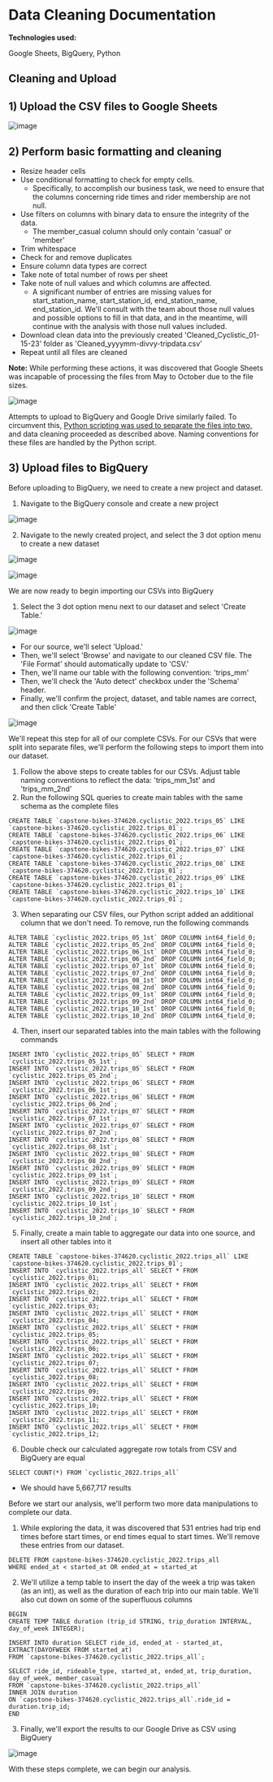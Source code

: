 # Data Cleaning Documentation

**Technologies used:**

Google Sheets, BigQuery, Python

## Cleaning and Upload

**1) Upload the CSV files to Google Sheets**
---
![image](https://user-images.githubusercontent.com/31321037/212559707-e74c341f-23fa-43f0-8039-bf8465f57e4d.png)

**2) Perform basic formatting and cleaning**
---
  - Resize header cells
  - Use conditional  formatting to check for empty cells. 
    - Specifically, to accomplish our business task, we need to ensure that the columns concerning ride times and
  rider membership are not null.
  - Use filters on columns with binary data to ensure the integrity of the data. 
    - The member_casual column should only contain 'casual' or 'member'
  - Trim whitespace
  - Check for and remove duplicates
  - Ensure column data types are correct
  - Take note of total number of rows per sheet
  - Take note of null values and which columns are affected. 
    - A significant number of entries are missing values for start_station_name, start_station_id, end_station_name, end_station_id. We'll consult with the   team about those null values and possible options to fill in that data, 
  and in the meantime, will continue with the analysis with those null values included.
  - Download clean data into the previously created 'Cleaned_Cyclistic_01-15-23' folder as 'Cleaned_yyyymm-divvy-tripdata.csv'
  - Repeat until all files are cleaned

**Note:** While performing these actions, it was discovered that Google Sheets was incapable of processing the files from May to October due to the file sizes. 

![image](https://user-images.githubusercontent.com/31321037/212563412-d3bdc4d9-80e6-4ff8-b00e-fadff7dc456c.png)

Attempts to upload to BigQuery and Google Drive similarly failed. To circumvent this, [Python scripting was used to separate the files into two,](https://github.com/chrisdmancuso/google_da_capstone/blob/main/reduce_csv.py) and data cleaning proceeded as described above. Naming conventions for these files are handled by the Python script.

**3) Upload files to BigQuery**
---

Before uploading to BigQuery, we need to create a new project and dataset.

  1) Navigate to the BigQuery console and create a new project

![image](https://user-images.githubusercontent.com/31321037/212565759-ab634595-6c9d-41fa-9f22-9d14b6864569.png)

  2) Navigate to the newly created project, and select the 3 dot option menu to create a new dataset

![image](https://user-images.githubusercontent.com/31321037/212565801-8e6df095-5a14-49dd-b7c3-29161eeee1b4.png)

![image](https://user-images.githubusercontent.com/31321037/212566197-b9bfff47-d0e5-4ba2-9fb4-3caa6c76a2b0.png)

We are now ready to begin importing our CSVs into BigQuery

1) Select the 3 dot option menu next to our dataset and select 'Create Table.'

![image](https://user-images.githubusercontent.com/31321037/212567139-bfe9bd56-13bf-4b61-8ae8-265b6f3f2264.png)

- For our source, we'll select 'Upload.' 
- Then, we'll select 'Browse' and navigate to our cleaned CSV file. The 'File Format' should automatically update to 'CSV.'
- Then, we'll name our table with the following convention: 'trips_mm'
- Then, we'll check the 'Auto detect' checkbox under the 'Schema' header.
- Finally, we'll confirm the project, dataset, and table names are correct, and then click 'Create Table'

![image](https://user-images.githubusercontent.com/31321037/212567854-47a7c77b-3fcd-4fd9-8752-a512ca5709bf.png)

We'll repeat this step for all of our complete CSVs. For our CSVs that were split into separate files, we'll perform the following steps to import them into our dataset.

1) Follow the above steps to create tables for our CSVs. Adjust table naming conventions to reflect the data: 'trips_mm_1st' and 'trips_mm_2nd'
2) Run the following SQL queries to create main tables with the same schema as the complete files
```
CREATE TABLE `capstone-bikes-374620.cyclistic_2022.trips_05` LIKE `capstone-bikes-374620.cyclistic_2022.trips_01`;
CREATE TABLE `capstone-bikes-374620.cyclistic_2022.trips_06` LIKE `capstone-bikes-374620.cyclistic_2022.trips_01`;
CREATE TABLE `capstone-bikes-374620.cyclistic_2022.trips_07` LIKE `capstone-bikes-374620.cyclistic_2022.trips_01`;
CREATE TABLE `capstone-bikes-374620.cyclistic_2022.trips_08` LIKE `capstone-bikes-374620.cyclistic_2022.trips_01`;
CREATE TABLE `capstone-bikes-374620.cyclistic_2022.trips_09` LIKE `capstone-bikes-374620.cyclistic_2022.trips_01`;
CREATE TABLE `capstone-bikes-374620.cyclistic_2022.trips_10` LIKE `capstone-bikes-374620.cyclistic_2022.trips_01`;
```

3) When separating our CSV files, our Python script added an additional column that we don't need. To remove, run the following commands
```
ALTER TABLE `cyclistic_2022.trips_05_1st` DROP COLUMN int64_field_0; 
ALTER TABLE `cyclistic_2022.trips_05_2nd` DROP COLUMN int64_field_0;
ALTER TABLE `cyclistic_2022.trips_06_1st` DROP COLUMN int64_field_0; 
ALTER TABLE `cyclistic_2022.trips_06_2nd` DROP COLUMN int64_field_0;
ALTER TABLE `cyclistic_2022.trips_07_1st` DROP COLUMN int64_field_0; 
ALTER TABLE `cyclistic_2022.trips_07_2nd` DROP COLUMN int64_field_0;
ALTER TABLE `cyclistic_2022.trips_08_1st` DROP COLUMN int64_field_0; 
ALTER TABLE `cyclistic_2022.trips_08_2nd` DROP COLUMN int64_field_0;
ALTER TABLE `cyclistic_2022.trips_09_1st` DROP COLUMN int64_field_0; 
ALTER TABLE `cyclistic_2022.trips_09_2nd` DROP COLUMN int64_field_0;
ALTER TABLE `cyclistic_2022.trips_10_1st` DROP COLUMN int64_field_0; 
ALTER TABLE `cyclistic_2022.trips_10_2nd` DROP COLUMN int64_field_0;
```

4) Then, insert our separated tables into the main tables with the following commands
```
INSERT INTO `cyclistic_2022.trips_05` SELECT * FROM `cyclistic_2022.trips_05_1st`; 
INSERT INTO `cyclistic_2022.trips_05` SELECT * FROM `cyclistic_2022.trips_05_2nd`;
INSERT INTO `cyclistic_2022.trips_06` SELECT * FROM `cyclistic_2022.trips_06_1st`; 
INSERT INTO `cyclistic_2022.trips_06` SELECT * FROM `cyclistic_2022.trips_06_2nd`;
INSERT INTO `cyclistic_2022.trips_07` SELECT * FROM `cyclistic_2022.trips_07_1st`; 
INSERT INTO `cyclistic_2022.trips_07` SELECT * FROM `cyclistic_2022.trips_07_2nd`;
INSERT INTO `cyclistic_2022.trips_08` SELECT * FROM `cyclistic_2022.trips_08_1st`; 
INSERT INTO `cyclistic_2022.trips_08` SELECT * FROM `cyclistic_2022.trips_08_2nd`;
INSERT INTO `cyclistic_2022.trips_09` SELECT * FROM `cyclistic_2022.trips_09_1st`; 
INSERT INTO `cyclistic_2022.trips_09` SELECT * FROM `cyclistic_2022.trips_09_2nd`;
INSERT INTO `cyclistic_2022.trips_10` SELECT * FROM `cyclistic_2022.trips_10_1st`; 
INSERT INTO `cyclistic_2022.trips_10` SELECT * FROM `cyclistic_2022.trips_10_2nd`;
```

5) Finally, create a main table to aggregate our data into one source, and insert all other tables into it
```
CREATE TABLE `capstone-bikes-374620.cyclistic_2022.trips_all` LIKE `capstone-bikes-374620.cyclistic_2022.trips_01`;
INSERT INTO `cyclistic_2022.trips_all` SELECT * FROM `cyclistic_2022.trips_01;
INSERT INTO `cyclistic_2022.trips_all` SELECT * FROM `cyclistic_2022.trips_02;
INSERT INTO `cyclistic_2022.trips_all` SELECT * FROM `cyclistic_2022.trips_03;
INSERT INTO `cyclistic_2022.trips_all` SELECT * FROM `cyclistic_2022.trips_04;
INSERT INTO `cyclistic_2022.trips_all` SELECT * FROM `cyclistic_2022.trips_05;
INSERT INTO `cyclistic_2022.trips_all` SELECT * FROM `cyclistic_2022.trips_06;
INSERT INTO `cyclistic_2022.trips_all` SELECT * FROM `cyclistic_2022.trips_07;
INSERT INTO `cyclistic_2022.trips_all` SELECT * FROM `cyclistic_2022.trips_08;
INSERT INTO `cyclistic_2022.trips_all` SELECT * FROM `cyclistic_2022.trips_09;
INSERT INTO `cyclistic_2022.trips_all` SELECT * FROM `cyclistic_2022.trips_10;
INSERT INTO `cyclistic_2022.trips_all` SELECT * FROM `cyclistic_2022.trips_11;
INSERT INTO `cyclistic_2022.trips_all` SELECT * FROM `cyclistic_2022.trips_12;
```

6) Double check our calculated aggregate row totals from CSV and BigQuery are equal
```
SELECT COUNT(*) FROM `cyclistic_2022.trips_all`
```
- We should have 5,667,717 results

Before we start our analysis, we'll perform two more data manipulations to complete our data.

1) While exploring the data, it was discovered that 531 entries had trip end times before start times, or end times equal to start times. We'll remove these entries from our dataset. 
```
DELETE FROM capstone-bikes-374620.cyclistic_2022.trips_all
WHERE ended_at < started_at OR ended_at = started_at
```

2) We'll utilize a temp table to insert the day of the week a trip was taken (as an int), as well as the duration of each trip into our main table. We'll also cut down on some of the superfluous columns
```
BEGIN
CREATE TEMP TABLE duration (trip_id STRING, trip_duration INTERVAL, day_of_week INTEGER);

INSERT INTO duration SELECT ride_id, ended_at - started_at, EXTRACT(DAYOFWEEK FROM started_at)
FROM `capstone-bikes-374620.cyclistic_2022.trips_all`;

SELECT ride_id, rideable_type, started_at, ended_at, trip_duration, day_of_week, member_casual
FROM `capstone-bikes-374620.cyclistic_2022.trips_all`
INNER JOIN duration 
ON `capstone-bikes-374620.cyclistic_2022.trips_all`.ride_id = duration.trip_id;
END
```
3) Finally, we'll export the results to our Google Drive as CSV using BigQuery

![image](https://user-images.githubusercontent.com/31321037/212592682-39a5d01f-09f1-4a74-aa17-9dd9a9a1e85b.png)

With these steps complete, we can begin our analysis.

